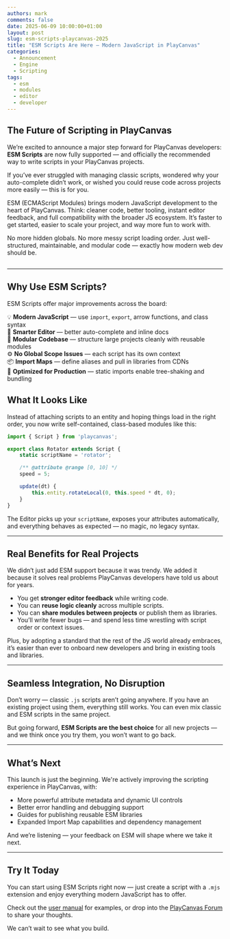 ```yaml
---
authors: mark
comments: false
date: 2025-06-09 10:00:00+01:00
layout: post
slug: esm-scripts-playcanvas-2025
title: "ESM Scripts Are Here — Modern JavaScript in PlayCanvas"
categories:
  - Announcement
  - Engine
  - Scripting
tags:
  - esm
  - modules
  - editor
  - developer
---
```


## The Future of Scripting in PlayCanvas

We’re excited to announce a major step forward for PlayCanvas developers: **ESM Scripts** are now fully supported — and officially the recommended way to write scripts in your PlayCanvas projects.

If you’ve ever struggled with managing classic scripts, wondered why your auto-complete didn’t work, or wished you could reuse code across projects more easily — this is for you.

ESM (ECMAScript Modules) brings modern JavaScript development to the heart of PlayCanvas. Think: cleaner code, better tooling, instant editor feedback, and full compatibility with the broader JS ecosystem. It’s faster to get started, easier to scale your project, and way more fun to work with.

No more hidden globals. No more messy script loading order. Just well-structured, maintainable, and modular code — exactly how modern web dev should be.


## <!-- Embed Video Here 🎥 -->

<!-- _Content suggestion for video embed:_

- Show creating a `.mjs` script in the Editor  
- Display the boilerplate import and class scaffolding  
- Drag the script onto an Entity  
- Expose and tweak a JSDoc attribute in the Inspector  
- Import a shared module (e.g. `utils/config.mjs`)  
- Demonstrate live behavior (e.g. rotating entity using `update(dt)`)

_Embed code snippet for video (place this right after the intro):_

```html
{% include video.html src="/assets/media/esm-scripts-intro.mp4" %}
``` -->

---
## Why Use ESM Scripts?

ESM Scripts offer major improvements across the board:

💡 **Modern JavaScript** — use `import`, `export`, arrow functions, and class syntax  
🧠 **Smarter Editor** — better auto-complete and inline docs  
🧱 **Modular Codebase** — structure large projects cleanly with reusable modules  
⚙️ **No Global Scope Issues** — each script has its own context  
📦 **Import Maps** — define aliases and pull in libraries from CDNs  
🚀 **Optimized for Production** — static imports enable tree-shaking and bundling

## What It Looks Like

Instead of attaching scripts to an entity and hoping things load in the right order, you now write self-contained, class-based modules like this:

```js
import { Script } from 'playcanvas';

export class Rotator extends Script {
    static scriptName = 'rotator';

    /** @attribute @range [0, 10] */
    speed = 5;

    update(dt) {
        this.entity.rotateLocal(0, this.speed * dt, 0);
    }
}
```

The Editor picks up your `scriptName`, exposes your attributes automatically, and everything behaves as expected — no magic, no legacy syntax.

---

## Real Benefits for Real Projects

We didn’t just add ESM support because it was trendy. We added it because it solves real problems PlayCanvas developers have told us about for years.

- You get **stronger editor feedback** while writing code.
- You can **reuse logic cleanly** across multiple scripts.
- You can **share modules between projects** or publish them as libraries.
- You’ll write fewer bugs — and spend less time wrestling with script order or context issues.

Plus, by adopting a standard that the rest of the JS world already embraces, it’s easier than ever to onboard new developers and bring in existing tools and libraries.

---

## Seamless Integration, No Disruption

Don’t worry — classic `.js` scripts aren’t going anywhere. If you have an existing project using them, everything still works. You can even mix classic and ESM scripts in the same project.

But going forward, **ESM Scripts are the best choice** for all new projects — and we think once you try them, you won’t want to go back.

---

## What’s Next

This launch is just the beginning. We're actively improving the scripting experience in PlayCanvas, with:

- More powerful attribute metadata and dynamic UI controls
- Better error handling and debugging support
- Guides for publishing reusable ESM libraries
- Expanded Import Map capabilities and dependency management

And we’re listening — your feedback on ESM will shape where we take it next.

---

## Try It Today

You can start using ESM Scripts right now — just create a script with a `.mjs` extension and enjoy everything modern JavaScript has to offer.

Check out the [user manual](https://developer.playcanvas.com/user-manual/scripting/fundamentals/esm-scripts/) for examples, or drop into the [PlayCanvas Forum](https://forum.playcanvas.com/) to share your thoughts.

We can’t wait to see what you build.